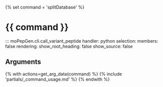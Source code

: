 {% set command = 'splitDatabase' %}
# {{ command }}

::: moPepGen.cli.call_variant_peptide
	handler: python
    selection:
      members: false
    rendering:
      show_root_heading: false
      show_source: false

## Arguments

{% with actions=get_arg_data(command) %}
{% include 'partials/_command_usage.md' %}
{% endwith %}